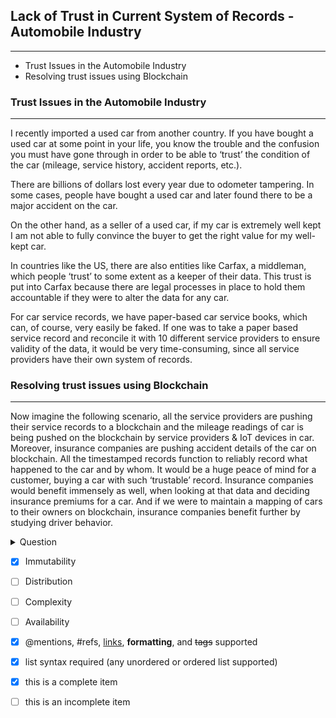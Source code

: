 
## Lack of Trust in Current System of Records - Automobile Industry
---

- Trust Issues in the Automobile Industry
- Resolving trust issues using Blockchain
 
 ### Trust Issues in the Automobile Industry
 ---
I recently imported a used car from another country. If you have bought a used car at some point in your life, you know the trouble and the confusion you must have gone through in order to be able to ‘trust’ the condition of the car (mileage, service history, accident reports, etc.).

There are billions of dollars lost every year due to odometer tampering. In some cases, people have bought a used car and later found there to be a major accident on the car.

On the other hand, as a seller of a used car, if my car is extremely well kept I am not able to fully convince the buyer to get the right value for my well-kept car.

In countries like the US, there are also entities like Carfax, a middleman, which people ‘trust’ to some extent as a keeper of their data. This trust is put into Carfax because there are legal processes in place to hold them accountable if they were to alter the data for any car.

For car service records, we have paper-based car service books, which can, of course, very easily be faked. If one was to take a paper based service record and reconcile it with 10 different service providers to ensure validity of the data, it would be very time-consuming, since all service providers have their own system of records.

### Resolving trust issues using Blockchain
---
Now imagine the following scenario, all the service providers are pushing their service records to a blockchain and the mileage readings of car is being pushed on the blockchain by service providers & IoT devices in car. Moreover, insurance companies are pushing accident details of the car on blockchain. All the timestamped records function to reliably record what happened to the car and by whom. It would be a huge peace of mind for a customer, buying a car with such ‘trustable’ record. Insurance companies would benefit immensely as well, when looking at that data and deciding insurance premiums for a car. And if we were to maintain a mapping of cars to their owners on blockchain, insurance companies benefit further by studying driver behavior.

<details>
 <summary>Question</summary>
  What feature of blockchain technology is best illustrated by the used car example?
  <details>
 <summary>Options</summary>
   
   [x] - Immutability
   [ ] - Distribution
   [ ] - Complexity
   [ ] - Availability
  
</details>
</details>

- [x] Immutability
- [ ] Distribution
- [ ] Complexity
- [ ] Availability

- [x] @mentions, #refs, [links](), **formatting**, and <del>tags</del> supported
- [x] list syntax required (any unordered or ordered list supported)
- [x] this is a complete item
- [ ] this is an incomplete item
